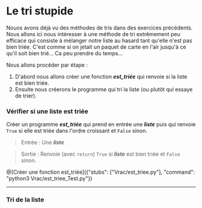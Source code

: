 # Le tri stupide

Nouos avons déjà vu des méthodes de tris dans des exercices précédents. Nous allons ici nous intéresser à une méthode de tri extrêmement peu efficace qui consiste à mélanger notre liste au hasard tant qu'elle n'est pas bien triée. C'est comme si on jetait un paquet de carte en l'air jusqu'à ce qu'il soit bien trié... Ca peu prendre du temps...

Nous allons procéder par étape :
1. D'abord nous allons créer une fonction ***est_triée*** qui renvoie si la liste est bien triée.
2. Ensuite nous créerons le programme qui tri la liste (ou plutôt qui essaye de trier).

### Vérifier si une liste est triée

Créer un programme ***est_triée*** qui prend en entrée une ***liste*** puis qui renvoie `True` si elle est triée dans l'ordre croissant et `False` sinon.

> Entrée : Une ***liste*** .

> Sortie : Renvoie (avec `return`) `True` si ***liste*** est bien triée et  `False` sinon.

@[Créer une fonction est_triée]({"stubs": ["Vrac/est_triee.py"], "command": "python3 Vrac/est_triee_Test.py"})

---

### Tri de la liste

